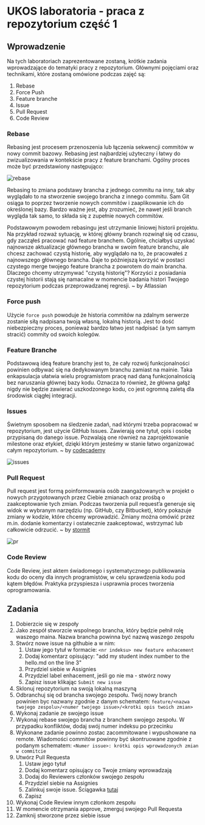 # UKOS laboratoria - praca z repozytorium część 1

## Wprowadzenie

Na tych laboratoriach zaprezentowane zostaną, krótkie zadania wprowadzające do tematyki pracy z repozytorium. Głównymi pojęciami oraz technikami, które zostaną omówione podczas zajęć są:

1. Rebase
2. Force Push
3. Feature branche
4. Issue
5. Pull Request
6. Code Review

### Rebase
Rebasing jest procesem przenoszenia lub łączenia sekwencji commitów w nowy commit bazowy. Rebasing jest najbardziej użyteczny i łatwy do zwizualizowania w kontekście pracy z feature branchami. Ogólny proces może być przedstawiony następująco:

![rebase](https://wac-cdn.atlassian.com/dam/jcr:4e576671-1b7f-43db-afb5-cf8db8df8e4a/01%20What%20is%20git%20rebase.svg?cdnVersion=668)

Rebasing to zmiana podstawy brancha z jednego commitu na inny, tak aby wyglądało to na stworzenie swojego brancha z innego commitu. Sam Git osiąga to poprzez tworzenie nowych commitów i zaaplikowanie ich do określonej bazy. Bardzo ważne jest, aby zrozumieć, że nawet jeśli branch wygląda tak samo, to składa się z zupełnie nowych commitów.

Podstawowym powodem rebasingu jest utrzymanie liniowej historii projektu. Na przykład rozważ sytuację, w której główny branch rozwinął się od czasu, gdy zacząłeś pracować nad feature branchem. Ogólnie, chciałbyś uzyskać najnowsze aktualizacje głównego brancha w swoim feature branchu, ale chcesz zachować czystą historię, aby wyglądało na to, że pracowałeś z najnowszego głównego brancha. Daje to późniejszą korzyść w postaci czystego merge twojego feature brancha z powrotem do main brancha. Dlaczego chcemy utrzymywać "czystą historię"? Korzyści z posiadania czystej historii stają się namacalne w momencie badania histori Twojego repozytorium podczas przeprowadzanej regresji. ~ by Atlassian

### Force push

Użycie `force push` powoduje że historia commitów na zdalnym serwerze zostanie siłą nadpisana twoją własną, lokalną historią. Jest to dość niebezpieczny proces, ponieważ bardzo łatwo jest nadpisać (a tym samym stracić) commity od swoich kolegów.


### Feature Branche

Podstawową ideą feature branchy jest to, że cały rozwój funkcjonalności powinien odbywać się na dedykowanym branchu zamiast na mainie. Taka enkapsulacja ułatwia wielu programistom pracę nad daną funkcjonalnością bez naruszania głównej bazy kodu. Oznacza to również, że główna gałąź nigdy nie będzie zawierać uszkodzonego kodu, co jest ogromną zaletą dla środowisk ciągłej integracji.

### Issues
Świetnym sposobem na śledzenie zadań, nad którymi trzeba popracować w repozytorium, jest użycie GitHub Issues. Zawierają one tytuł, opis i osobę przypisaną do danego issue.  Pozwalają one również na zaprojektowanie milestone oraz etykiet, dzięki którym jesteśmy w stanie łatwo organizować całym repozytorium. ~ by [codecademy](ttps://static-assets.codecademy.com/Courses/learn-git-github/project-management/)

![issues](https://static-assets.codecademy.com/Courses/learn-git-github/project-management/issues-board-docs.png
)

### Pull Request

Pull request jest formą poinformowania osób zaangażowanych w projekt o nowych przygotowanych przez Ciebie zmianach oraz prośbą o zaakceptowanie tych zmian.
Podczas tworzenia pull request’a generuje się widok w wybranym narzędziu (np. GitHub, czy Bitbucket), który pokazuje zmiany w kodzie, które chcemy wprowadzić. Zmiany można omówić przez m.in. dodanie komentarzy i ostatecznie zaakceptować, wstrzymać lub całkowicie odrzucić. ~ by [stormit](https://stormit.pl/pull-request/)

![pr](https://docs.github.com/assets/cb-87213/images/help/pull_requests/pull-request-review-edit-branch.png)

### Code Review

Code Review, jest aktem świadomego i systematycznego publikowania kodu do oceny dla innych programistów, w celu sprawdzenia kodu pod kątem błędów.  Praktyka przyspiesza i usprawnia proces tworzenia oprogramowania.

## Zadania

1. Dobierzcie się w zespoły
2. Jako zespół stworzcie wspolnego brancha, który będzie pełnił rolę waszego maina. Nazwa brancha powinna być nazwą waszego zespołu
3. Stwórz nowe issue na githubie a w nim:
   1. Ustaw jego tytuł w formacie: `<nr indeksu> new feature enhacement`
   2. Dodaj komentarz opisujący: "add my student index number to the hello.md on the line 3"
   3. Przydziel siebie w Assignies
   4. Przydziel label enhacement, jeśli go nie ma - stwórz nowy
   5. Zapisz issue klikając `Submit new issue`
4. Sklonuj repozytorium na swoją lokalną maszyną
5. Odbranchuj się od brancha swojego zespołu. Twój nowy branch powinien byc nazwany zgodnie z danym schematem: `feature/<nazwa twojego zespolu>/<numer twojego issue>/<krotki opis twoich zmian>`
6. Wykonaj zadanie ze swojego issue
7. Wykonaj rebase swojego brancha z branchem swojego zespołu. W przypadku konfliktów, dodaj swój numer indeksu po przecinku
8. Wykonane zadanie powinno zostac zacommitowane i wypushowane na remote. Wiadomości commitów powinny być skontruowane zgodnie z podanym schematem: `<Numer issue>: krótki opis wprowadzonych zmian w commitcie`
9. Utwórz Pull Requesta
   1. Ustaw jego tytuł
   2. Dodaj komentarz opisujący co Twoje zmiany wprowadzają
   3. Dodaj do Reviewers członków swojego zespołu
   4. Przydziel siebie na Assignies
   5. Zalinkuj swoje issue. Ściągawka [tutaj](https://docs.github.com/en/issues/tracking-your-work-with-issues/linking-a-pull-request-to-an-issue)
   6. Zapisz
10. Wykonaj Code Review innym członkom zespołu
11. W momencie otrzymania approve, zmerguj swojego Pull Requesta
12. Zamknij stworzone przez siebie issue

